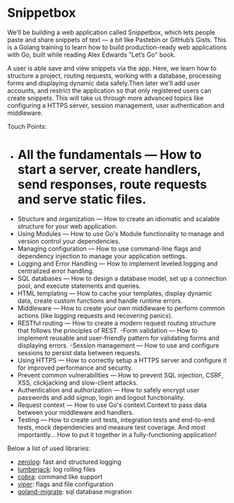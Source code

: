 # Snippetbox
We’ll be building a web application called Snippetbox, which lets people paste and share snippets of text — a bit like Pastebin or GitHub’s Gists. This is a Golang training to learn how to build production-ready web applications with Go, built while reading Alex Edwards "Let’s Go" book.

A user is able save and view snippets via the app. Here, we learn how to structure a project, routing requests, working with a database, processing forms and displaying dynamic data safely.Then later we’ll add user accounts, and restrict the application so that only registered users can create snippets. This will take us through more advanced topics like configuring a HTTPS server, session management, user authentication and middleware.

Touch Points:
- # All the fundamentals  — How to start a server, create handlers, send responses, route requests and serve static files.
- Structure and organization — How to create an idiomatic and scalable structure for your web application.
- Using Modules — How to use Go's Module functionality to manage and version control your dependencies.
- Managing configuration — How to use command-line flags and dependency injection to manage your application settings.
- Logging and Error Handling — How to implement leveled logging and centralized error handling.
- SQL databases — How to design a database model, set up a connection pool, and execute statements and queries.
- HTML templating — How to cache your templates, display dynamic data, create custom functions and handle runtime errors.
- Middleware — How to create your own middleware to perform common actions (like logging requests and recovering panics).
- RESTful routing — How to create a modern request routing structure that follows the principles of REST.
-Form validation — How to implement reusable and user-friendly pattern for validating forms and displaying errors.
-Session management — How to use and configure sessions to persist data between requests.
- Using HTTPS — How to correctly setup a HTTPS server and configure it for improved performance and security.
- Prevent common vulnerabilities — How to prevent SQL injection, CSRF, XSS, clickjacking and slow-client attacks.
- Authentication and authorization — How to safely encrypt user passwords and add signup, login and logout functionality.
- Request context — How to use Go's context.Context to pass data between your middleware and handlers.
- Testing — How to create unit tests, integration tests and end-to-end tests, mock dependencies and measure test coverage.
And most importantly… How to put it together in a fully-functioning application!


Below a list of used libraries:

- [zerolog](https://github.com/rs/zerolog): fast and structured logging
- [lumberjack](https://github.com/natefinch/lumberjack): log rolling files
- [cobra](https://github.com/spf13/cobra): command like support
- [viper](https://github.com/spf13/viper): flags and file configuration
- [goland-migrate](https://github.com/golang-migrate/migrate): sql database migration
